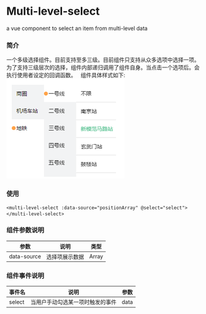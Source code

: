 # Multi-level-select
a vue component to select an item from multi-level data

### 简介 
一个多级选择组件。目前支持至多三级。目前组件只支持从众多选项中选择一项。
为了支持三级层次的选择，组件内部递归调用了组件自身。当点击一个选项后。会执行使用者设定的回调函数。  
组件具体样式如下:  
![img](https://github.com/seulike/Multi-level-select/blob/master/img/ex.png)

### 使用
```
<multi-level-select :data-source="positionArray" @select="select"></multi-level-select>
```
### 组件参数说明
<table>
<thead>
<tr><th>参数</th><th>说明</th><th>类型</th></tr>
</thead>
<tbody>
<tr>
<td>data-source</td>
<td>选择项展示数据</td>
<td>Array</td>
</tr>
</tbody></table>

### 组件事件说明
<table>
<thead>
<tr><th>事件名</th><th>说明</th><th>参数</th></tr>
</thead>
<tbody>
<tr>
<td>select</td>
<td>当用户手动勾选某一项时触发的事件</td>
<td>data</td>
</tr>
</tbody></table>
